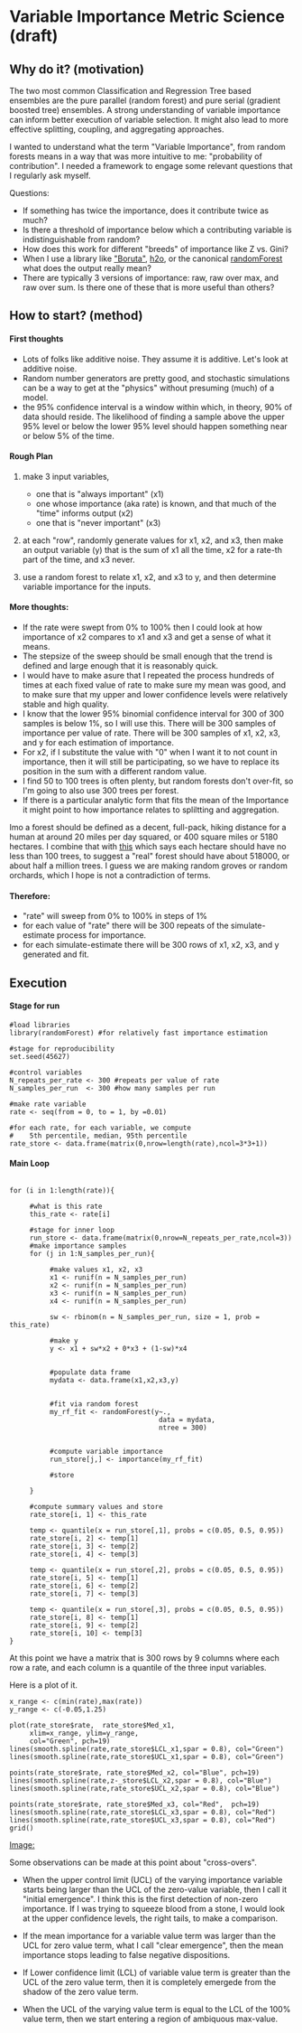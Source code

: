 Variable Importance Metric Science (draft)
================

Why do it? (motivation)
-----------------------

The two most common Classification and Regression Tree based ensembles are the pure parallel (random forest) and pure serial (gradient boosted tree) ensembles.  A strong understanding of variable importance can inform better execution of variable selection.  It might also lead to more effective splitting, coupling, and aggregating approaches.

I wanted to understand what the term "Variable Importance", from random forests means in a way that was more intuitive to me: "probability of contribution". I needed a framework to engage some relevant questions that I regularly ask myself.

Questions:
- If something has twice the importance, does it contribute twice as much?
- Is there a threshold of importance below which a contributing variable is indistinguishable from random?
- How does this work for different "breeds" of importance like Z vs. Gini?
- When I use a library like ["Boruta"](https://cran.r-project.org/web/packages/Boruta/Boruta.pdf), [h2o](https://cran.r-project.org/web/packages/h2o/h2o.pdf), or the canonical [randomForest](https://cran.r-project.org/web/packages/randomForest/randomForest.pdf) what does the output really mean?
- There are typically 3 versions of importance: raw, raw over max, and raw over sum.  Is there one of these that is more useful than others?  

How to start? (method)
----------------------

#### First thoughts

-   Lots of folks like additive noise. They assume it is additive.  Let's look at additive noise.
-   Random number generators are pretty good, and stochastic simulations can be a way to get at the "physics" without presuming (much) of a model.
-   the 95% confidence interval is a window within which, in theory, 90% of data should reside. The likelihood of finding a sample above the upper 95% level or below the lower 95% level should happen something near or below 5% of the time.

#### Rough Plan

1.  make 3 input variables,
    -   one that is "always important" (x1)
    -   one whose importance (aka rate) is known, and that much of the "time" informs output (x2)
    -   one that is "never important" (x3)

2.  at each "row", randomly generate values for x1, x2, and x3, then make an output variable (y) that is the sum of x1 all the time, x2 for a rate-th part of the time, and x3 never.
3.  use a random forest to relate x1, x2, and x3 to y, and then determine variable importance for the inputs.

#### More thoughts:

-   If the rate were swept from 0% to 100% then I could look at how importance of x2 compares to x1 and x3 and get a sense of what it means.
-   The stepsize of the sweep should be small enough that the trend is defined and large enough that it is reasonably quick.
-   I would have to make asure that I repeated the process hundreds of times at each fixed value of rate to make sure my mean was good, and to make sure that my upper and lower confidence levels were relatively stable and high quality.
-   I know that the lower 95% binomial confidence interval for 300 of 300 samples is below 1%, so I will use this. There will be 300 samples of importance per value of rate. There will be 300 samples of x1, x2, x3, and y for each estimation of importance.
-   For x2, if I substitute the value with "0" when I want it to not count in importance, then it will still be participating, so we have to replace its position in the sum with a different random value.
-   I find 50 to 100 trees is often plenty, but random forests don't over-fit, so I'm going to also use 300 trees per forest.
-   If there is a particular analytic form that fits the mean of the Importance it might point to how importance relates to spliltting and aggregation.

Imo a forest should be defined as a decent, full-pack, hiking distance for a human at around 20 miles per day squared, or 400 square miles or 5180 hectares. I combine that with [this](https://www.quora.com/How-many-trees-are-required-to-make-forest) which says each hectare should have no less than 100 trees, to suggest a "real" forest should have about 518000, or about half a million trees. I guess we are making random groves or random orchards, which I hope is not a contradiction of terms.

#### Therefore:

-   "rate" will sweep from 0% to 100% in steps of 1%
-   for each value of "rate" there will be 300 repeats of the simulate-estimate process for importance.
-   for each simulate-estimate there will be 300 rows of x1, x2, x3, and y generated and fit.

Execution
---------

#### Stage for run
```{r, echo=TRUE, message=FALSE, collapse=TRUE}
#load libraries
library(randomForest) #for relatively fast importance estimation

#stage for reproducibility
set.seed(45627) 

#control variables
N_repeats_per_rate <- 300 #repeats per value of rate
N_samples_per_run  <- 300 #how many samples per run

#make rate variable
rate <- seq(from = 0, to = 1, by =0.01)

#for each rate, for each variable, we compute
#    5th percentile, median, 95th percentile
rate_store <- data.frame(matrix(0,nrow=length(rate),ncol=3*3+1))
```


#### Main Loop

```{r, echo=TRUE, message=FALSE}

for (i in 1:length(rate)){
     
     #what is this rate
     this_rate <- rate[i]
     
     #stage for inner loop
     run_store <- data.frame(matrix(0,nrow=N_repeats_per_rate,ncol=3))
     #make importance samples
     for (j in 1:N_samples_per_run){
          
          #make values x1, x2, x3
          x1 <- runif(n = N_samples_per_run)
          x2 <- runif(n = N_samples_per_run)
          x3 <- runif(n = N_samples_per_run)
          x4 <- runif(n = N_samples_per_run) 
          
          sw <- rbinom(n = N_samples_per_run, size = 1, prob = this_rate)
          
          #make y
          y <- x1 + sw*x2 + 0*x3 + (1-sw)*x4
          
          
          #populate data frame
          mydata <- data.frame(x1,x2,x3,y)
          
          
          #fit via random forest
          my_rf_fit <- randomForest(y~.,
                                     data = mydata, 
                                     ntree = 300)
          
          
          #compute variable importance
          run_store[j,] <- importance(my_rf_fit)
          
          #store
          
     }
     
     #compute summary values and store
     rate_store[i, 1] <- this_rate
     
     temp <- quantile(x = run_store[,1], probs = c(0.05, 0.5, 0.95))
     rate_store[i, 2] <- temp[1] 
     rate_store[i, 3] <- temp[2] 
     rate_store[i, 4] <- temp[3] 
     
     temp <- quantile(x = run_store[,2], probs = c(0.05, 0.5, 0.95))
     rate_store[i, 5] <- temp[1] 
     rate_store[i, 6] <- temp[2] 
     rate_store[i, 7] <- temp[3] 
     
     temp <- quantile(x = run_store[,3], probs = c(0.05, 0.5, 0.95))
     rate_store[i, 8] <- temp[1] 
     rate_store[i, 9] <- temp[2] 
     rate_store[i, 10] <- temp[3] 
}
```

At this point we have a matrix that is 300 rows by 9 columns where each row a rate, and each column is a quantile of the three input variables.

Here is a plot of it.

```{r Importance_plot, echo=FALSE}
x_range <- c(min(rate),max(rate))
y_range <- c(-0.05,1.25)

plot(rate_store$rate,  rate_store$Med_x1, 
     xlim=x_range, ylim=y_range,
     col="Green", pch=19)
lines(smooth.spline(rate,rate_store$LCL_x1,spar = 0.8), col="Green")
lines(smooth.spline(rate,rate_store$UCL_x1,spar = 0.8), col="Green")

points(rate_store$rate, rate_store$Med_x2, col="Blue", pch=19)
lines(smooth.spline(rate,z-_store$LCL_x2,spar = 0.8), col="Blue")
lines(smooth.spline(rate,rate_store$UCL_x2,spar = 0.8), col="Blue")

points(rate_store$rate, rate_store$Med_x3, col="Red",  pch=19)
lines(smooth.spline(rate,rate_store$LCL_x3,spar = 0.8), col="Red")
lines(smooth.spline(rate,rate_store$UCL_x3,spar = 0.8), col="Red")
grid()
```

[Image:](https://github.com/EngrStudent/Exploring_importance_CART_ensemble_part1/blob/master/Rplot.png)
 

Some observations can be made at this point about "cross-overs".  
- When the upper control limit (UCL) of the varying importance variable starts being larger than the UCL of the zero-value variable, then I call it "initial emergence".  I think this is the first detection of non-zero importance. If I was trying to squeeze blood from a stone, I would look at the upper confidence levels, the right tails, to make a comparison.  
- If the mean importance for a variable value term was larger than the UCL for zero value term, what I call "clear emergence", then the mean importance stops leading to false negative dispositions.  
- If Lower confidence limit (LCL) of variable value term is greater than the UCL of the zero value term, then it is completely emergede from the shadow of the zero value term.

- When the UCL of the varying value term is equal to the LCL of the 100% value term, then we start entering a region of ambiquous max-value.  
